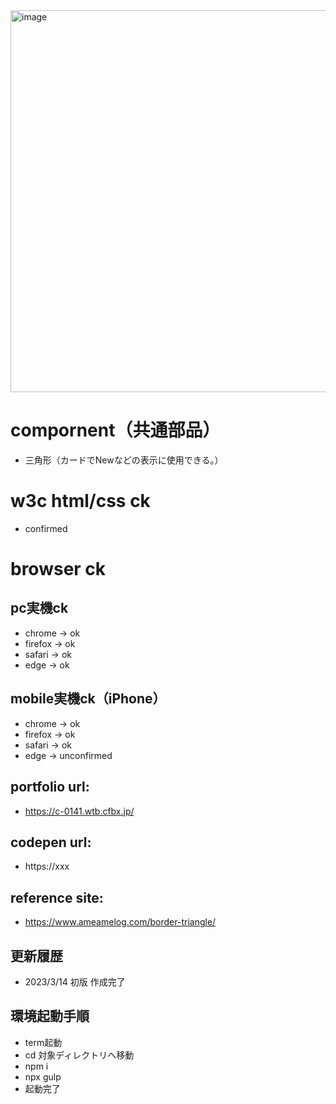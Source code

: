 <img width="611" alt="image" src="https://user-images.githubusercontent.com/99580997/224850120-2379841a-5659-402b-9414-a36a3053300d.png">

# compornent（共通部品）
- 三角形（カードでNewなどの表示に使用できる。）

# w3c html/css ck
- confirmed

# browser ck
## pc実機ck
- chrome → ok
- firefox → ok
- safari → ok
- edge → ok
## mobile実機ck（iPhone）
- chrome → ok
- firefox → ok
- safari → ok
- edge → unconfirmed

## portfolio url:

- https://c-0141.wtb.cfbx.jp/

## codepen url:
- https://xxx

## reference site:
- https://www.ameamelog.com/border-triangle/

## 更新履歴

- 2023/3/14 初版 作成完了

## 環境起動手順
- term起動
- cd 対象ディレクトリへ移動
- npm i
- npx gulp
- 起動完了
